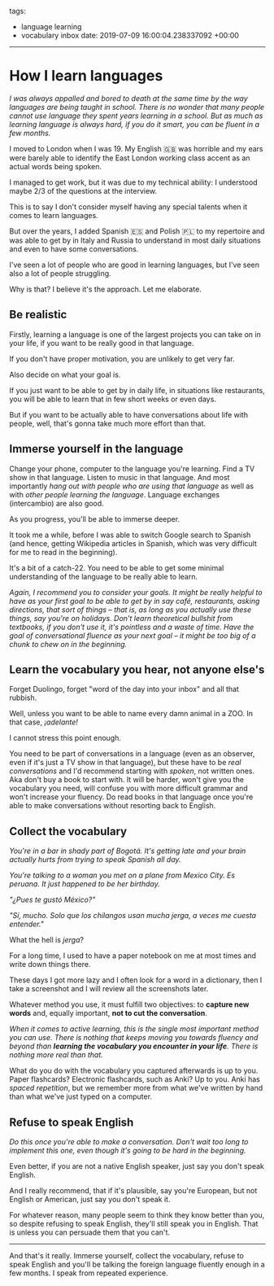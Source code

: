 tags:
- language learning
- vocabulary inbox
date: 2019-07-09 16:00:04.238337092 +00:00

---


# How I learn languages

_I was always appalled and bored to death at the same time by the way languages are being taught in school. There is no wonder that many people cannot use language they spent years learning in a school. But as much as learning language is always hard, if you do it smart, you can be fluent in a few months._

I moved to London when I was 19. My English 🇬🇧 was horrible and my ears were barely able to identify the East London working class accent as an actual words being spoken.

I managed to get work, but it was due to my technical ability: I understood maybe 2/3 of the questions at the interview.

This is to say I don't consider myself having any special talents when it comes to learn languages.

But over the years, I added Spanish 🇪🇸 and Polish 🇵🇱 to my repertoire and was able to get by in Italy and Russia to understand in most daily situations and even to have some conversations.

I've seen a lot of people who are good in learning languages, but I've seen also a lot of people struggling.

Why is that? I believe it's the approach. Let me elaborate.

## Be realistic

Firstly, learning a language is one of the largest projects you can take on in your life, if you want to be really good in that language.

If you don't have proper motivation, you are unlikely to get very far.

Also decide on what your goal is.

If you just want to be able to get by in daily life, in situations like restaurants, you will be able to learn that in few short weeks or even days.

But if you want to be actually able to have conversations about life with people, well, that's gonna take much more effort than that.

## Immerse yourself in the language

Change your phone, computer to the language you're learning. Find a TV show in that language. Listen to music in that language. And most importantly _hang out with people who are using that language_ as well as with _other people learning the language_. Language exchanges (intercambio) are also good.

As you progress, you'll be able to immerse deeper.

It took me a while, before I was able to switch Google search to Spanish (and hence, getting Wikipedia articles in Spanish, which was very difficult for me to read in the beginning).

It's a bit of a catch-22. You need to be able to get some minimal understanding of the language to be really able to learn.

_Again, I recommend you to consider your goals. It might be really helpful to have as your first goal to be able to get by in say café, restaurants, asking directions, that sort
of things – that is, as long as you actually use these things, say you're on holidays. Don't learn theoretical bullshit from textbooks, if you don't use it, it's pointless and a waste of time. Have the goal of conversational fluence as your next goal – it might be too big of a chunk to chew on in the beginning._

## Learn the vocabulary you hear, not anyone else's

Forget Duolingo, forget "word of the day into your inbox" and all that rubbish.

Well, unless you want to be able to name every damn animal in a ZOO. In that case, _¡adelante!_

I cannot stress this point enough.

You need to be part of conversations in a language (even as an observer, even if it's just a TV show in that language), but these have to be *real conversations* and I'd recommend starting with *spoken*, not written ones. Aka don't buy a book to start with. It will be harder, won't give you the vocabulary you need, will confuse you with more difficult grammar and won't increase your fluency. Do read books in that language once you're able to make conversations without resorting back to English.

## Collect the vocabulary

_You're in a bar in shady part of Bogotá. It's getting late and your brain actually hurts from trying to speak Spanish all day._

_You're talking to a woman you met on a plane from Mexico City. Es peruana. It just happened to be her birthday._

_"¿Pues te gustó México?"_

_"Sí, mucho. Solo que los chilangos usan mucha jerga, a veces me cuesta entender."_

What the hell is *jerga*?

For a long time, I used to have a paper notebook on me at most times and write down things there.

These days I got more lazy and I often look for a word in a dictionary, then I take a screenshot and I will review all the screenshots later.

Whatever method you use, it must fulfill two objectives: to **capture new words** and, equally important, **not to cut the conversation**.

_When it comes to active learning, this is the single most important method you can use. There is nothing that keeps moving you towards fluency and beyond than **learning the vocabulary you encounter in your life**. There is nothing more real than that._

What do you do with the vocabulary you captured afterwards is up to you. Paper flashcards? Electronic flashcards, such as Anki? Up to you. Anki has _spaced repetition_, but we remember more from what we've written by hand than what we've just typed on a computer.

## Refuse to speak English

_Do this once you're able to make a conversation. Don't wait too long to implement this one, even though it's going to be hard in the beginning._

Even better, if you are not a native English speaker, just say you don't speak English.

And I really recommend, that if it's plausible, say you're European, but not English or American, just say you don't speak it.

For whatever reason, many people seem to think they know better than you, so despite refusing to speak English, they'll still speak you in English. That is unless you can persuade them that you can't.

---

And that's it really. Immerse yourself, collect the vocabulary, refuse to speak English and you'll be talking the foreign language fluently enough in a few months. I speak from repeated experience.
